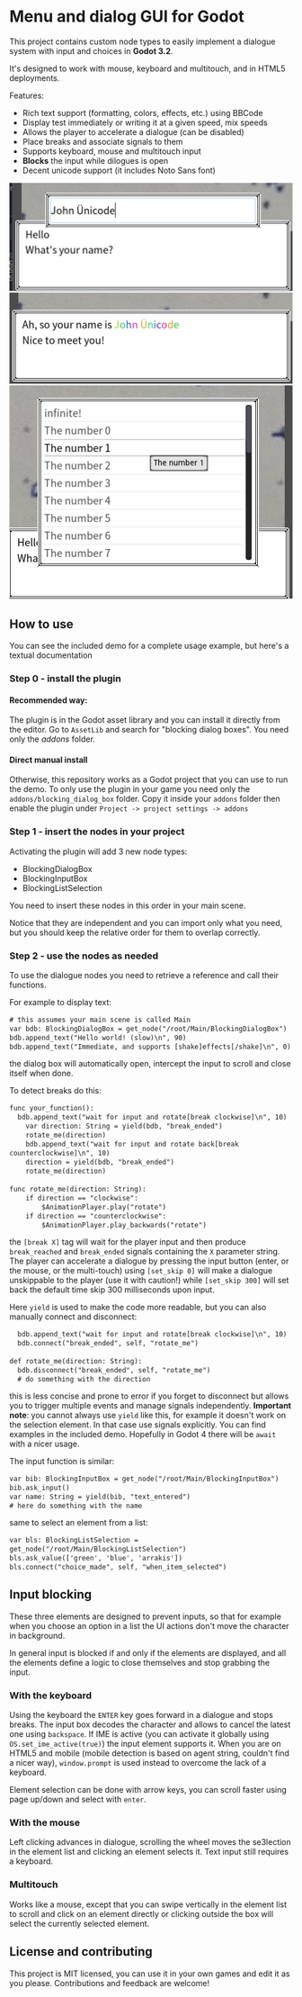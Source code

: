 # Menu and dialog GUI for Godot

This project contains custom node types to easily implement a dialogue system with input and choices in __Godot 3.2__.

It's designed to work with mouse, keyboard and multitouch, and in HTML5 deployments.

Features:

* Rich text support (formatting, colors, effects, etc.) using BBCode
* Display test immediately or writing it at a given speed, mix speeds
* Allows the player to accelerate a dialogue (can be disabled)
* Place breaks and associate signals to them
* Supports keyboard, mouse and multitouch input
* __Blocks__ the input while dilogues is open
* Decent unicode support (it includes Noto Sans font)

![how input is given](screenshots/input.png)
![how text is displayed](screenshots/text.png)
![how a choice is made](screenshots/choice.png)


## How to use

You can see the included demo for a complete usage example, but here's a textual documentation

### Step 0 - install the plugin

#### Recommended way:
The plugin is in the Godot asset library and you can install it directly from the editor. Go to `AssetLib` and search for "blocking dialog boxes". You need only the *addons* folder.

#### Direct manual install
Otherwise, this repository works as a Godot project that you can use to run the demo.
To only use the plugin in your game you need only the `addons/blocking_dialog_box` folder. Copy it inside your `addons` folder then enable the plugin under `Project -> project settings -> addons`

### Step 1 - insert the nodes in your project

Activating the plugin will add 3 new node types:

* BlockingDialogBox
* BlockingInputBox
* BlockingListSelection

You need to insert these nodes in this order in your main scene.

Notice that they are independent and you can import only what you need, but you should keep the relative order for them to overlap correctly.

### Step 2 - use the nodes as needed

To use the dialogue nodes you need to retrieve a reference and call their functions.

For example to display text:

```GDScript
# this assumes your main scene is called Main
var bdb: BlockingDialogBox = get_node("/root/Main/BlockingDialogBox")
bdb.append_text("Hello world! (slow)\n", 90)
bdb.append_text("Immediate, and supports [shake]effects[/shake]\n", 0)
```

the dialog box will automatically open, intercept the input to scroll and close itself when done.

To detect breaks do this:

```GDScript
func your_function():
  bdb.append_text("wait for input and rotate[break clockwise]\n", 10)
	var direction: String = yield(bdb, "break_ended")
	rotate_me(direction)
	bdb.append_text("wait for input and rotate back[break counterclockwise]\n", 10)
	direction = yield(bdb, "break_ended")
	rotate_me(direction)

func rotate_me(direction: String):
	if direction == "clockwise":
		$AnimationPlayer.play("rotate")
	if direction == "counterclockwise":
		$AnimationPlayer.play_backwards("rotate")
```

the `[break X]` tag will wait for the player input and then produce `break_reached` and `break_ended` signals containing the `X` parameter string.
The player can accelerate a dialogue by pressing the input button (enter, or the mouse, or the multi-touch) using `[set_skip 0]` will make a dialogue unskippable to the player (use it with caution!) while `[set_skip 300]` will set back the default time skip 300 milliseconds upon input.

Here `yield` is used to make the code more readable, but you can also manually connect and disconnect:

```GDScript
  bdb.append_text("wait for input and rotate[break clockwise]\n", 10)
  bdb.connect("break_ended", self, "rotate_me")

def rotate_me(direction: String):
  bdb.disconnect("break_ended", self, "rotate_me")
  # do something with the direction
```
this is less concise and prone to error if you forget to disconnect but allows you to trigger multiple events and manage signals independently.
__Important note__: you cannot always use `yield` like this, for example it doesn't work on the selection element. In that case use signals explicitly. You can find examples in the included demo.
Hopefully in Godot 4 there will be `await` with a nicer usage.

The input function is similar:

```GDScript
var bib: BlockingInputBox = get_node("/root/Main/BlockingInputBox")
bib.ask_input()
var name: String = yield(bib, "text_entered")
# here do something with the name
```

same to select an element from a list:

```GDScript
var bls: BlockingListSelection = get_node("/root/Main/BlockingListSelection")
bls.ask_value(['green', 'blue', 'arrakis'])
bls.connect("choice_made", self, "when_item_selected")
```

## Input blocking

These three elements are designed to prevent inputs, so that for example when you choose an option in a list the UI actions don't move the character in background.

In general input is blocked if and only if the elements are displayed, and all the elements define a logic to close themselves and stop grabbing the input.

### With the keyboard
Using the keyboard the `ENTER` key goes forward in a dialogue and stops breaks.
The input box decodes the character and allows to cancel the latest one using `backspace`.
If IME is active (you can activate it globally using `OS.set_ime_active(true)`) the input element supports it.
When you are on HTML5 and mobile (mobile detection is based on agent string, couldn't find a nicer way), `window.prompt` is used instead to overcome the lack of a keyboard.

Element selection can be done with arrow keys, you can scroll faster using page up/down and select with `enter`.

### With the mouse

Left clicking advances in dialogue, scrolling the wheel moves the se3lection in the element list and clicking an element selects it.
Text input still requires a keyboard.

### Multitouch
Works like a mouse, except that you can swipe vertically in the element list to scroll and click on an element directly or clicking outside the box will select the currently selected element.

## License and contributing
This project is MIT licensed, you can use it in your own games and edit it as you please.
Contributions and feedback are welcome!
